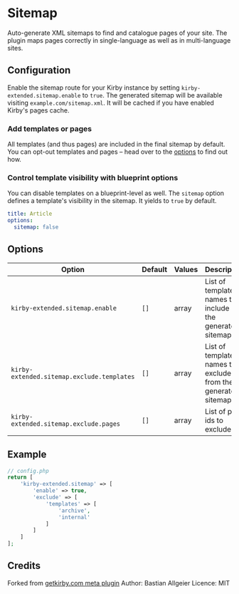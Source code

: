 # Sitemap

Auto-generate XML sitemaps to find and catalogue pages of your site. The plugin maps pages correctly in single-language as well as in multi-language sites.

## Configuration

Enable the sitemap route for your Kirby instance by setting `kirby-extended.sitemap.enable` to `true`. The generated sitemap will be available visiting `example.com/sitemap.xml`. It will be cached if you have enabled Kirby's pages cache.

### Add templates or pages

All templates (and thus pages) are included in the final sitemap by default. You can opt-out templates and pages – head over to the [options](#options) to find out how.

### Control template visibility with blueprint options

You can disable templates on a blueprint-level as well. The `sitemap` option defines a template's visibility in the sitemap. It yields to `true` by default.

```yaml
title: Article
options:
  sitemap: false
```

## Options

| Option | Default | Values | Description |
| --- | --- | --- | --- |
| `kirby-extended.sitemap.enable` | `[]` | array | List of template names to include in the generated sitemap. |
| `kirby-extended.sitemap.exclude.templates` | `[]` | array | List of template names to exclude from the generated sitemap. |
| `kirby-extended.sitemap.exclude.pages` | `[]` | array | List of page ids to exclude. |

## Example

```php
// config.php
return [
    'kirby-extended.sitemap' => [
        'enable' => true,
        'exclude' => [
            'templates' => [
                'archive',
                'internal'
            ]
        ]
    ]
];
```

## Credits

Forked from [getkirby.com meta plugin](https://github.com/getkirby/getkirby.com/tree/master/site/plugins/meta)
Author: Bastian Allgeier
Licence: MIT
